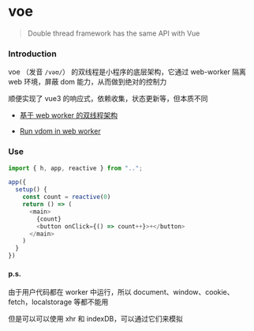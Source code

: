 # voe

> Double thread framework has the same API with Vue

### Introduction

voe （发音 `/vəʊ/`） 的双线程是小程序的底层架构，它通过 web-worker 隔离 web 环境，屏蔽 dom 能力，从而做到绝对的控制力

顺便实现了 vue3 的响应式，依赖收集，状态更新等，但本质不同

* [基于 web worker 的双线程架构](https://github.com/132yse/voe/issues/2)

* [Run vdom in web worker](https://zhuanlan.zhihu.com/p/91594153)

### Use

```js
import { h, app, reactive } from "..";

app({
  setup() {
    const count = reactive(0)
    return () => (
      <main>
        {count}
        <button onClick={() => count++}>+</button>
      </main>
    )
  }
})
```
#### p.s.

由于用户代码都在 worker 中运行，所以 document、window、cookie、fetch，localstorage 等都不能用

但是可以可以使用 xhr 和 indexDB，可以通过它们来模拟




